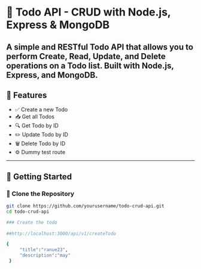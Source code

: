 # 📝 Todo API - CRUD with Node.js, Express & MongoDB


A simple and RESTful **Todo API** that allows you to perform Create, Read, Update, and Delete operations on a Todo list. Built with **Node.js**, **Express**, and **MongoDB**.
---

## 📌 Features

- ✅ Create a new Todo
- 📥 Get all Todos
- 🔍 Get Todo by ID
- ✏️ Update Todo by ID
- 🗑️ Delete Todo by ID
- ⚙️ Dummy test route

---

## 🚀 Getting Started

### 📁 Clone the Repository

```bash
git clone https://github.com/yourusername/todo-crud-api.git
cd todo-crud-api

### Create the todo
 
##http://localhost:3000/api/v1/createTodo

{
     "title":"ranue23",
     "description":"may"
 }

